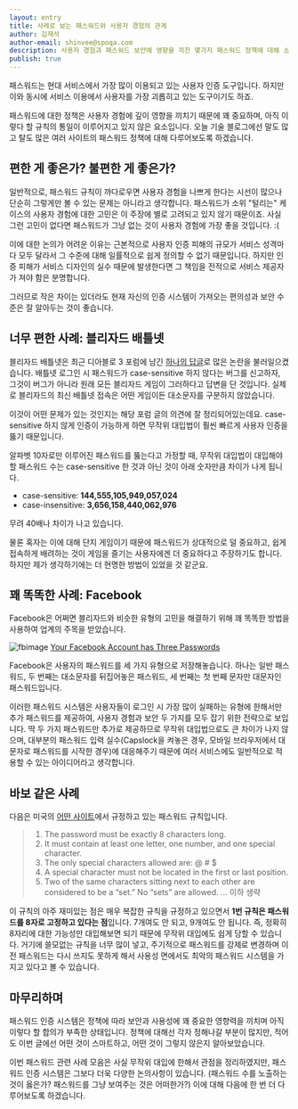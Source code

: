 ```yaml
---
layout: entry
title: 사례로 보는 패스워드와 사용자 경험의 관계
author: 김재석
author-email: shinvee@spoqa.com
description: 사용자 경험과 패스워드 보안에 영향을 끼친 몇가지 패스워드 정책에 대해 소개합니다.
publish: true
---
```


패스워드는 현대 서비스에서 가장 많이 이용되고 있는 사용자 인증 도구입니다. 하지만 이와 동시에 서비스 이용에서 사용자를 가장 괴롭히고 있는 도구이기도 하죠. 

패스워드에 대한 정책은 사용자 경험에 깊이 영향을 끼치기 때문에 꽤 중요하며, 아직 이렇다 할 규칙의 통일이 이루어지고 있지 않은 요소입니다. 오늘 기술 블로그에선 말도 많고 탈도 많은 여러 사이트의 패스워드 정책에 대해 다루어보도록 하겠습니다.

편한 게 좋은가? 불편한 게 좋은가?
---
일반적으로, 패스워드 규칙이 까다로우면 사용자 경험을 나쁘게 한다는 시선이 많으나 단순히 그렇게만 볼 수 있는 문제는 아니라고 생각합니다. 패스워드가 소위 "털리는" 케이스의 사용자 경험에 대한 고민은 이 주장에 별로 고려되고 있지 않기 때문이죠. 사실 그런 고민이 없다면 패스워드가 그냥 없는 것이 사용자 경험에 가장 좋을 것입니다. :(

이에 대한 논의가 어려운 이유는 근본적으로 사용자 인증 피해의 규모가 서비스 성격마다 모두 달라서 그 수준에 대해 일률적으로 쉽게 정의할 수 없기 때문입니다. 하지만 인증 피해가 서비스 디자인의 실수 때문에 발생한다면 그 책임을 전적으로 서비스 제공자가 져야 함은 분명합니다.

그러므로 작은 차이는 있더라도 현재 자신의 인증 시스템이 가져오는 편의성과 보안 수준은 잘 알아두는 것이 좋습니다.

너무 편한 사례: 블리자드 배틀넷
---
블리자드 배틀넷은 최근 디아블로 3 포럼에 남긴 [하나의 답글](http://us.battle.net/d3/en/forum/topic/5152409863)로 많은 논란을 불러일으켰습니다. 배틀넷 로그인 시 패스워드가 case-sensitive 하지 않다는 버그를 신고하자, 그것이 버그가 아니라 원래 모든 블리자드 게임이 그러하다고 답변을 단 것입니다. 실제로 블리자드의 최신 배틀넷 접속은 어떤 게임이든 대소문자를 구분하지 않았습니다.

이것이 어떤 문제가 있는 것인지는 해당 포럼 글의 의견에 잘 정리되어있는데요. case-sensitive 하지 않게 인증이 가능하게 하면 무작위 대입법이 훨씬 빠르게 사용자 인증을 뚫기 때문입니다.

알파벳 10자로만 이루어진 패스워드를 뚫는다고 가정할 때, 무작위 대입법이 대입해야 할 패스워드 수는 case-sensitive 한 것과 아닌 것이 아래 숫자만큼 차이가 나게 됩니다.

 - case-sensitive: **144,555,105,949,057,024**
 - case-insensitive: **3,656,158,440,062,976**

무려 40배나 차이가 나고 있습니다.

물론 혹자는 이에 대해 단지 게임이기 때문에 패스워드가 상대적으로 덜 중요하고, 쉽게 접속하게 배려하는 것이 게임을 즐기는 사용자에겐 더 중요하다고 주장하기도 합니다. 하지만 제가 생각하기에는 더 현명한 방법이 있었을 것 같군요.

꽤 똑똑한 사례: Facebook
---
Facebook은 어쩌면 블리자드와 비슷한 유형의 고민을 해결하기 위해 꽤 똑똑한 방법을 사용하여 업계의 주목을 받았습니다. 

![fbimage](http://img.labnol.org/files/facebook-password.jpg)
[Your Facebook Account has Three Passwords](http://img.labnol.org/di/facebook-password.jpg)

Facebook은 사용자의 패스워드를 세 가지 유형으로 저장해놓습니다. 하나는 일반 패스워드, 두 번째는 대소문자를 뒤집어놓은 패스워드, 세 번째는 첫 번째 문자만 대문자인 패스워드입니다. 

이러한 패스워드 시스템은 사용자들이 로그인 시 가장 많이 실패하는 유형에 한해서만 추가 패스워드를 제공하여, 사용자 경험과 보안 두 가지를 모두 잡기 위한 전략으로 보입니다. 딱 두 가지 패스워드만 추가로 제공하므로 무작위 대입법으로도 큰 차이가 나지 않으며, 대부분의 패스워드 입력 실수(Capslock을 켜놓은 경우, 모바일 브라우저에서 대문자로 패스워드를 시작한 경우)에 대응해주기 때문에 여러 서비스에도 일반적으로 적용할 수 있는 아이디어라고 생각합니다.

바보 같은 사례
---

다음은 미국의 [어떤 사이트](http://portal.cs.oag.state.tx.us/OAGStaticContent/portal/login/help/ChangePassword.htm#top)에서 규정하고 있는 패스워드 규칙입니다.

>   1. The password must be exactly 8 characters long.
>   1. It must contain at least one letter, one number, and one special character.
>   1. The only special characters allowed are: @ # $
>   1. A special character must not be located in the first or last position.
>   1. Two of the same characters sitting next to each other are considered to be a “set.” No “sets” are allowed.
>   … 이하 생략

이 규칙의 아주 재미있는 점은 매우 복잡한 규칙을 규정하고 있으면서 **1번 규칙은 패스워드를 8자로 고정하고 있다는 점**입니다. 7개여도 안 되고, 9개여도 안 됩니다. 즉, 정확히 8자리에 대한 가능성만 대입해보면 되기 때문에 무작위 대입에도 쉽게 당할 수 있습니다. 거기에 쓸모없는 규칙을 너무 많이 넣고, 주기적으로 패스워드를 강제로 변경하며 이전 패스워드는 다시 쓰지도 못하게 해서 사용성 면에서도 최악의 패스워드 시스템을 가지고 있다고 볼 수 있습니다.

마무리하며
---
패스워드 인증 시스템은 정책에 따라 보안과 사용성에 꽤 중요한 영향력을 끼치며 아직 이렇다 할 합의가 부족한 상태입니다. 정책에 대해선 각자 정해나갈 부분이 많지만, 적어도 이번 글에선 어떤 것이 스마트하고, 어떤 것이 그렇지 않은지 알아보았습니다.

이번 패스워드 관련 사례 모음은 사실 무작위 대입에 한해서 관점을 정리하였지만, 패스워드 인증 시스템은 그보다 더욱 다양한 논의사항이 있습니다. (패스워드 수를 노출하는 것이 옳은가? 패스워드를 그냥 보여주는 것은 어떠한가?) 이에 대해 다음에 한 번 더 다루어보도록 하겠습니다.
